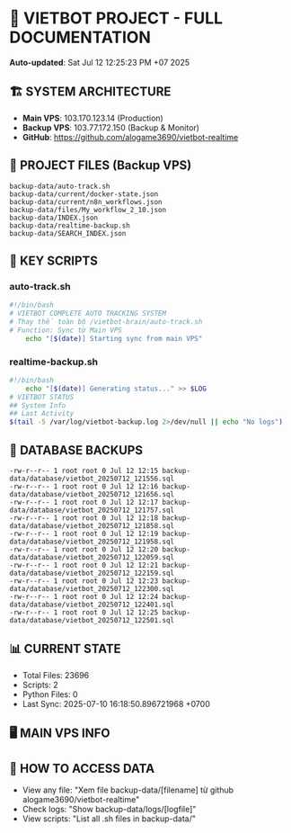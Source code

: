 # 🤖 VIETBOT PROJECT - FULL DOCUMENTATION
**Auto-updated**: Sat Jul 12 12:25:23 PM +07 2025

## 🏗️ SYSTEM ARCHITECTURE
- **Main VPS**: 103.170.123.14 (Production)
- **Backup VPS**: 103.77.172.150 (Backup & Monitor)
- **GitHub**: https://github.com/alogame3690/vietbot-realtime

## 📁 PROJECT FILES (Backup VPS)
```
backup-data/auto-track.sh
backup-data/current/docker-state.json
backup-data/current/n8n_workflows.json
backup-data/files/My_workflow_2_10.json
backup-data/INDEX.json
backup-data/realtime-backup.sh
backup-data/SEARCH_INDEX.json
```

## 🔧 KEY SCRIPTS
### auto-track.sh
```bash
#!/bin/bash
# VIETBOT COMPLETE AUTO TRACKING SYSTEM
# Thay thế toàn bộ /vietbot-brain/auto-track.sh
# Function: Sync từ Main VPS
    echo "[$(date)] Starting sync from main VPS"
```
### realtime-backup.sh
```bash
#!/bin/bash
    echo "[$(date)] Generating status..." >> $LOG
# VIETBOT STATUS
## System Info
## Last Activity
$(tail -5 /var/log/vietbot-backup.log 2>/dev/null || echo "No logs")
```

## 💾 DATABASE BACKUPS
```
-rw-r--r-- 1 root root 0 Jul 12 12:15 backup-data/database/vietbot_20250712_121556.sql
-rw-r--r-- 1 root root 0 Jul 12 12:16 backup-data/database/vietbot_20250712_121656.sql
-rw-r--r-- 1 root root 0 Jul 12 12:17 backup-data/database/vietbot_20250712_121757.sql
-rw-r--r-- 1 root root 0 Jul 12 12:18 backup-data/database/vietbot_20250712_121858.sql
-rw-r--r-- 1 root root 0 Jul 12 12:19 backup-data/database/vietbot_20250712_121958.sql
-rw-r--r-- 1 root root 0 Jul 12 12:20 backup-data/database/vietbot_20250712_122059.sql
-rw-r--r-- 1 root root 0 Jul 12 12:21 backup-data/database/vietbot_20250712_122159.sql
-rw-r--r-- 1 root root 0 Jul 12 12:23 backup-data/database/vietbot_20250712_122300.sql
-rw-r--r-- 1 root root 0 Jul 12 12:24 backup-data/database/vietbot_20250712_122401.sql
-rw-r--r-- 1 root root 0 Jul 12 12:25 backup-data/database/vietbot_20250712_122501.sql
```

## 📊 CURRENT STATE
- Total Files: 23696
- Scripts: 2
- Python Files: 0
- Last Sync: 2025-07-10 16:18:50.896721968 +0700

## 🖥️ MAIN VPS INFO


## 🚨 HOW TO ACCESS DATA
- View any file: "Xem file backup-data/[filename] từ github alogame3690/vietbot-realtime"
- Check logs: "Show backup-data/logs/[logfile]"
- View scripts: "List all .sh files in backup-data/"
